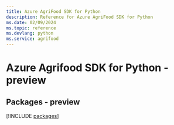 ```yaml
---
title: Azure AgriFood SDK for Python
description: Reference for Azure AgriFood SDK for Python
ms.date: 02/09/2024
ms.topic: reference
ms.devlang: python
ms.service: agrifood
---
```

# Azure Agrifood SDK for Python - preview
## Packages - preview
[!INCLUDE [packages](agrifood-index.md)]